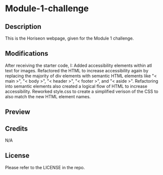 # Module-1-challenge

## Description

This is the Horiseon webpage, given for the Module 1 challenge. 

## Modifications

After receiving the starter code, I:
Added accessibility elements within atl text for images.
Refactored the HTML to increase accessibility again by replacing the majority of div elements with semantic HTML elements like "< main >", "< body >", "< header >", "< footer >", and "< aside >".
Refactoring into semantic elements also created a logical flow of HTML to increase accessibility.
Reworked style.css to create a simplified verison of the CSS to also match the new HTML element names.

## Preview



## Credits

N/A

## License

Please refer to the LICENSE in the repo.
